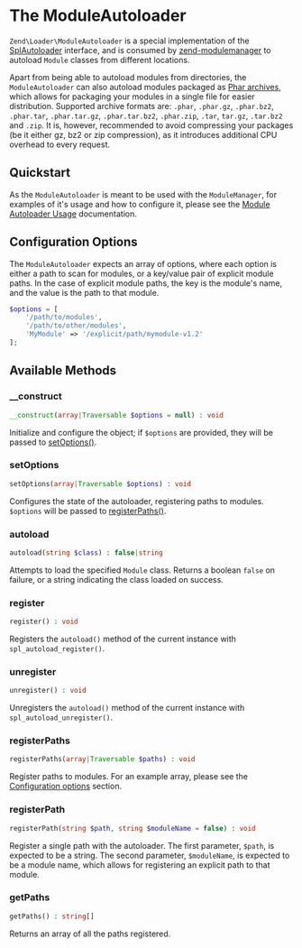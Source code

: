# The ModuleAutoloader

`Zend\Loader\ModuleAutoloader` is a special implementation of the
[SplAutoloader](spl-autoloader.md) interface, and is consumed by
[zend-modulemanager](https://github.com/zendframework/zend-modulemanager) to
autoload `Module` classes from different locations.

Apart from being able to autoload modules from directories, the
`ModuleAutoloader` can also autoload modules packaged as [Phar
archives](http://php.net/phar), which allows for packaging your modules in a
single file for easier distribution. Supported archive formats are: `.phar`,
`.phar.gz`, `.phar.bz2`, `.phar.tar`, `.phar.tar.gz`, `.phar.tar.bz2`,
`.phar.zip`, `.tar`, `tar.gz`, `.tar.bz2` and `.zip`. It is, however,
recommended to avoid compressing your packages (be it either gz, bz2 or zip
compression), as it introduces additional CPU overhead to every request.

## Quickstart

As the `ModuleAutoloader` is meant to be used with the `ModuleManager`, for
examples of it's usage and how to configure it, please see the
[Module Autoloader Usage](https://docs.zendframework.com/zend-modulemanager/module-autoloader/)
documentation.

## Configuration Options

The `ModuleAutoloader` expects an array of options, where each option is either
a path to scan for modules, or a key/value pair of explicit module paths. In the
case of explicit module paths, the key is the module's name, and the value is
the path to that module.

```php
$options = [
    '/path/to/modules',
    '/path/to/other/modules',
    'MyModule' => '/explicit/path/mymodule-v1.2'
];
```

## Available Methods

### \_\_construct

```php
__construct(array|Traversable $options = null) : void
```

Initialize and configure the object; if `$options` are provided, they will be
passed to [setOptions()](#setoptions).

### setOptions

```php
setOptions(array|Traversable $options) : void
```

Configures the state of the autoloader, registering paths to modules. `$options`
will be passed to [registerPaths()](#registerpaths).

### autoload

```php
autoload(string $class) : false|string
```

Attempts to load the specified `Module` class. Returns a boolean `false` on
failure, or a string indicating the class loaded on success.

### register

```php
register() : void
```

Registers the `autoload()` method of the current instance with
`spl_autoload_register()`.

### unregister

```php
unregister() : void
```

Unregisters the `autoload()` method of the current instance with
`spl_autoload_unregister()`.

### registerPaths

```php
registerPaths(array|Traversable $paths) : void
```

Register paths to modules. For an example array, please see the
[Configuration options](#configuration-options) section.

### registerPath

```php
registerPath(string $path, string $moduleName = false) : void
```

Register a single path with the autoloader. The first parameter, `$path`, is
expected to be a string. The second parameter, `$moduleName`, is expected to be
a module name, which allows for registering an explicit path to that module.

### getPaths

```php
getPaths() : string[]
```

Returns an array of all the paths registered.

